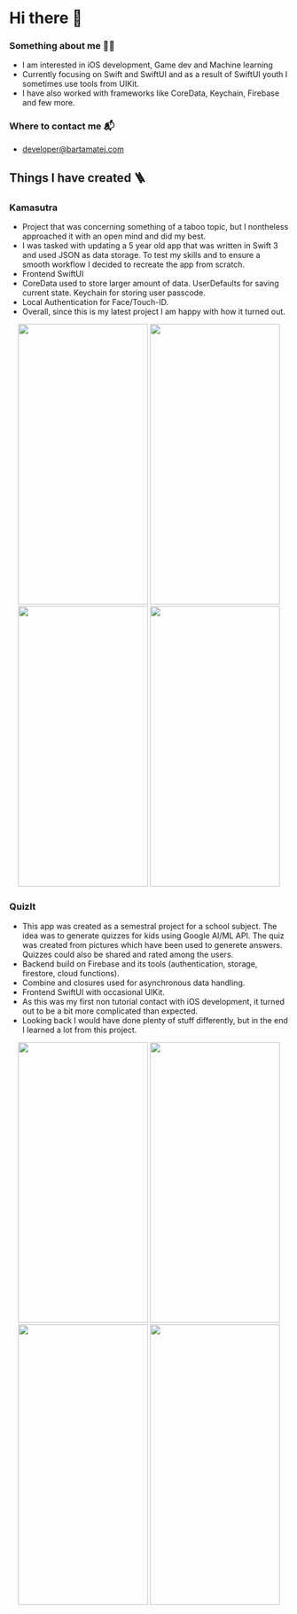 # Hi there 👋
### Something about me 👨‍🎓
- I am interested in iOS development, Game dev and Machine learning
- Currently focusing on Swift and SwiftUI and as a result of SwiftUI youth I sometimes use tools from UIKit.
- I have also worked with frameworks like CoreData, Keychain, Firebase and few more.

### Where to contact me 📬
- developer@bartamatej.com

## Things I have created 🪜
### Kamasutra
- Project that was concerning something of a taboo topic, but I nontheless approached it with an open mind and did my best.
- I was tasked with updating a 5 year old app that was written in Swift 3 and used JSON as data storage. To test my skills and to ensure a smooth workflow I decided to recreate the app from scratch.
- Frontend SwiftUI
- CoreData used to store larger amount of data. UserDefaults for saving current state. Keychain for storing user passcode.
- Local Authentication for Face/Touch-ID.
- Overall, since this is my latest project I am happy with how it turned out.
<p align="center">
<img src="https://user-images.githubusercontent.com/62949707/172856126-aa842c0a-aa9b-462a-8784-28e0c29d09ac.PNG" width="234" height="506">
<img src="https://user-images.githubusercontent.com/62949707/172856117-c90d9318-4870-4795-b734-33a47bf7ed80.PNG" width="234" height="506">
<img src="https://user-images.githubusercontent.com/62949707/172856105-7f6533d1-c12c-4aea-9f95-9b3cf7b24e52.PNG" width="234" height="506">
<img src="https://user-images.githubusercontent.com/62949707/172856081-5c37282e-842b-452e-a087-3807911e9027.PNG" width="234" height="506">
</p>

### QuizIt
- This app was created as a semestral project for a school subject. The idea was to generate quizzes for kids using Google AI/ML API. The quiz was created from pictures which have been used to generete answers. Quizzes could also be shared and rated among the users.
- Backend build on Firebase and its tools (authentication, storage, firestore, cloud functions).
- Combine and closures used for asynchronous data handling.
- Frontend SwiftUI with occasional UIKit.
- As this was my first non tutorial contact with iOS development, it turned out to be a bit more complicated than expected.
- Looking back I would have done plenty of stuff differently, but in the end I learned a lot from this project.
<p align="center">
<img src="https://user-images.githubusercontent.com/62949707/172696195-180988b7-c67c-4745-8b4c-3e4e2140fc19.PNG" width="234" height="506">
<img src="https://user-images.githubusercontent.com/62949707/172696215-486f37e4-2ed6-4dc6-b559-39c467e1cd5d.PNG" width="234" height="506">
<img src="https://user-images.githubusercontent.com/62949707/172696219-243eb1f2-19be-4159-ba0f-88cbaa68995b.PNG" width="234" height="506">
<img src="https://user-images.githubusercontent.com/62949707/172696226-3e6095e7-bb9b-40cd-bf11-a9fe2ea9dc5a.PNG" width="234" height="506">
</p>
